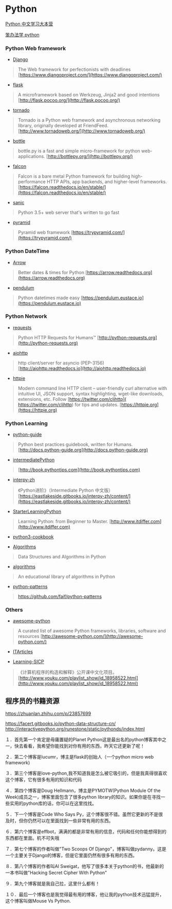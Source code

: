 # Python 

[Python 中文学习大本营](http://www.pythondoc.com/)

[笨办法学 python](https://wizardforcel.gitbooks.io/lpthw/content/)

### Python Web framework
- [Django](https://github.com/django/django)

> The Web framework for perfectionists with deadlines
> [https://www.djangoproject.com/](https://www.djangoproject.com/)

- [flask](https://github.com/pallets/flask)

> A microframework based on Werkzeug, Jinja2 and good intentions [http://flask.pocoo.org/](http://flask.pocoo.org/)

- [tornado](https://github.com/tornadoweb/tornado)

> Tornado is a Python web framework and asynchronous 
> networking library, originally developed at FriendFeed. 
> [http://www.tornadoweb.org/](http://www.tornadoweb.org/)

- [bottle](https://github.com/bottlepy/bottle)

> bottle.py is a fast and simple micro-framework for python 
> web-applications. [http://bottlepy.org/](http://bottlepy.org/)


- [falcon](https://github.com/falconry/falcon)

> Falcon is a bare metal Python framework for building 
> high-performance HTTP APIs, app backends, and higher-level frameworks. 
> [https://falcon.readthedocs.io/en/stable/](https://falcon.readthedocs.io/en/stable/)

- [sanic](https://github.com/channelcat/sanic)

> Python 3.5+ web server that's written to go fast

- [pyramid](https://github.com/Pylons/pyramid)

> Pyramid web framework [https://trypyramid.com/](https://trypyramid.com/)


### Python DateTime
- [Arrow](https://github.com/crsmithdev/arrow)

> Better dates & times for Python [https://arrow.readthedocs.org](https://arrow.readthedocs.org)

- [pendulum](https://github.com/sdispater/pendulum)

> Python datetimes made easy [https://pendulum.eustace.io](https://pendulum.eustace.io)


### Python Network

- [requests](https://github.com/kennethreitz/requests)

> Python HTTP Requests for Humans™ [http://python-requests.org](http://python-requests.org)

- [aiohttp](https://github.com/KeepSafe/aiohttp)

> http client/server for asyncio (PEP-3156) [http://aiohttp.readthedocs.io](http://aiohttp.readthedocs.io)

- [httpie](https://github.com/jkbrzt/httpie)

> Modern command line HTTP client – user-friendly curl alternative with intuitive UI, JSON support, syntax highlighting, wget-like downloads, extensions, etc. 
> Follow [https://twitter.com/clihttp]( https://twitter.com/clihttp)  for tips and updates. 
> [https://httpie.org](https://httpie.org)

### Python Learning
- [python-guide](https://github.com/kennethreitz/python-guide)

> Python best practices guidebook, written for Humans. [http://docs.python-guide.org](http://docs.python-guide.org)

- [intermediatePython](https://github.com/yasoob/intermediatePython)

> [http://book.pythontips.com](http://book.pythontips.com)

- [interpy-zh](https://github.com/eastlakeside/interpy-zh)

> 《Python进阶》（Intermediate Python 中文版） [https://eastlakeside.gitbooks.io/interpy-zh/content/](https://eastlakeside.gitbooks.io/interpy-zh/content/)

- [StarterLearningPython](https://github.com/qiwsir/StarterLearningPython)

> Learning Python: from Beginner to Master. [http://www.itdiffer.com](http://www.itdiffer.com)

- [python3-cookbook](http://python3-cookbook.readthedocs.io/zh_CN/latest/)

- [Algorithms](https://github.com/prakhar1989/Algorithms)

> Data Structures and Algorithms in Python

- [algorithms](https://github.com/nryoung/algorithms)

> An educational library of algorithms in Python

- [python-patterns](https://github.com/faif/python-patterns)

> https://github.com/faif/python-patterns

### Others
- [awesome-python](https://github.com/vinta/awesome-python)

> A curated list of awesome Python frameworks, libraries, software and resources [http://awesome-python.com/](http://awesome-python.com/)


- [ITArticles](https://github.com/qiwsir/ITArticles)

- [Learning-SICP](https://github.com/DeathKing/Learning-SICP)
> 《计算机程序的构造和解释》公开课中文化项目。[http://www.youku.com/playlist_show/id_18958522.html](http://www.youku.com/playlist_show/id_18958522.html)

## 程序员的书籍资源
https://zhuanlan.zhihu.com/p/23857699

https://facert.gitbooks.io/python-data-structure-cn/
http://interactivepython.org/runestone/static/pythonds/index.html



１．首先第一个肯定是毋庸置疑的Planet Python这是最出名的python博客其中之一，快去看看，我希望你能找到对你有用的东西，昨天它还更新了呢！

２．第二个博客是lucumr，博主是flask的创始人（一个python micro web framework)

３．第三个博客是love-python,我不知道我是怎么被它吸引的，但是我真得很喜欢这个博客，它有很多有用的知识和代码

４．第四个博客是Doug Hellmann，博主是PYMOTW(Python Module Of the Week)成员之一，博客里面包含了很多python library的知识。如果你是在寻找一些实用的python库的话，你可以在这里找找。

５．下一个博客是Code Who Says Py，这个博客很不错。虽然它更新的不是很及时，但你仍然可以在里面找到一些非常有用的东西。

６．第六个博客是effbot，满满的都是非常有用的信息，代码和任何你能想得到的东西都在里面。机不可失哦

７．第七个博客的作者叫做"Two Scoops Of Django"，博客叫做pydanny。这是一个主要关于Django的博客，但是它里面仍然有很多有用的东西。

８．第八个博客的作者叫Al Sweigat，他写了很多本关于python的书，他最新的一本书叫做"Hacking Secret Cipher With Python"

９．第九个博客就是我自己拉，这里什么都有！

１０．最后一个博客也是我觉得最有用的博客，他让我的python技术迅猛提升，这个博客叫做Mouse Vs Python.
